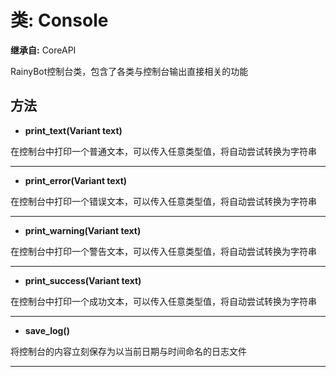 # 类: Console  
  
**继承自:** CoreAPI  
  
RainyBot控制台类，包含了各类与控制台输出直接相关的功能  
  
## 方法 
  
- **print_text(Variant text)**  
  
在控制台中打印一个普通文本，可以传入任意类型值，将自动尝试转换为字符串  
  
---  
  
- **print_error(Variant text)**  
  
在控制台中打印一个错误文本，可以传入任意类型值，将自动尝试转换为字符串  
  
---  
  
- **print_warning(Variant text)**  
  
在控制台中打印一个警告文本，可以传入任意类型值，将自动尝试转换为字符串  
  
---  
  
- **print_success(Variant text)**  
  
在控制台中打印一个成功文本，可以传入任意类型值，将自动尝试转换为字符串  
  
---  
  
- **save_log()**  
  
将控制台的内容立刻保存为以当前日期与时间命名的日志文件  
  
---  
  

